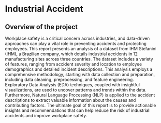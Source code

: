 # Industrial Accident
## Overview of the project
Workplace safety is a critical concern across industries, and data-driven approaches can play a vital role in preventing accidents and protecting employees. This report presents an analysis of a dataset from IHM Stefanini (IHM), a Brazilian company, which details industrial accidents in 12 manufacturing sites across three countries. The dataset includes a variety of features, ranging from accident severity and location to employee demographics and detailed incident descriptions. 
This analysis employs a comprehensive methodology, starting with data collection and preparation, including data cleaning, preprocessing, and feature engineering. Exploratory Data Analysis (EDA) techniques, coupled with insightful visualizations, are used to uncover patterns and trends within the data. Furthermore, Natural Language Processing (NLP) is applied to the accident descriptions to extract valuable information about the causes and contributing factors. The ultimate goal of this report is to provide actionable insights and recommendations that can help reduce the risk of industrial accidents and improve workplace safety.
